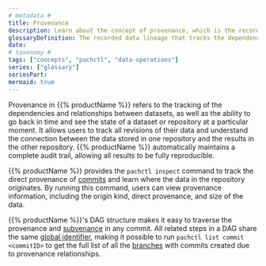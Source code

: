 ```yaml
---
# metadata # 
title: Provenance
description: Learn about the concept of provenance, which is the recorded data lineage that tracks the dependencies and relationships between datasets.
glossaryDefinition: The recorded data lineage that tracks the dependencies and relationships between datasets. 
date: 
# taxonomy #
tags: ["concepts", "pachctl", "data-operations"]
series: ["glossary"]
seriesPart:
mermaid: true
--- 
```


Provenance in {{% productName %}} refers to the tracking of the dependencies and relationships between datasets, as well as the ability to go back in time and see the state of a dataset or repository at a particular moment. It allows users to track all revisions of their data and understand the connection between the data stored in one repository and the results in the other repository. {{% productName %}} automatically maintains a complete audit trail, allowing all results to be fully reproducible.

{{% productName %}} provides the `pachctl inspect` command to track the direct provenance of [commits](TBD) and learn where the data in the repository originates. By running this command, users can view provenance information, including the origin kind, direct provenance, and size of the data.

{{% productName %}}'s DAG structure makes it easy to traverse the provenance and [subvenance](TBD) in any commit. All related steps in a DAG share the same [global identifier](TBD), making it possible to run `pachctl list commit <commitID>` to get the full list of all the [branches](TBD) with commits created due to provenance relationships. 